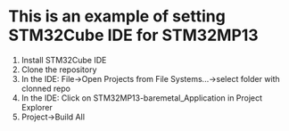 # This is an example of setting STM32Cube IDE for STM32MP13

1. Install STM32Cube IDE
2. Clone the repository
3. In the IDE: File->Open Projects from File Systems...->select folder with clonned repo
4. In the IDE: Click on STM32MP13-baremetal_Application in Project Explorer
5. Project->Build All
